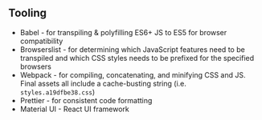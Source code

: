 ## Tooling

- Babel - for transpiling & polyfilling ES6+ JS to ES5 for browser compatibility
- Browserslist - for determining which JavaScript features need to be transpiled and which CSS styles needs to be prefixed for the specified browsers
- Webpack - for compiling, concatenating, and minifying CSS and JS. Final assets all include a cache-busting string (i.e. `styles.a19dfbe38.css`)
- Prettier - for consistent code formatting
- Material UI - React UI framework
